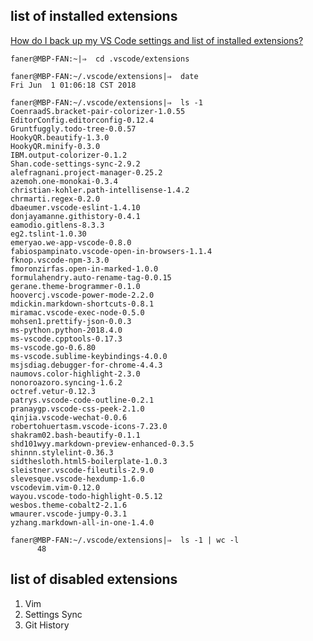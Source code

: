
## list of installed extensions

[How do I back up my VS Code settings and list of installed extensions?](https://superuser.com/questions/1080682/how-do-i-back-up-my-vs-code-settings-and-list-of-installed-extensions)

```shell
faner@MBP-FAN:~|⇒  cd .vscode/extensions

faner@MBP-FAN:~/.vscode/extensions|⇒  date
Fri Jun  1 01:06:18 CST 2018

faner@MBP-FAN:~/.vscode/extensions|⇒  ls -1
CoenraadS.bracket-pair-colorizer-1.0.55
EditorConfig.editorconfig-0.12.4
Gruntfuggly.todo-tree-0.0.57
HookyQR.beautify-1.3.0
HookyQR.minify-0.3.0
IBM.output-colorizer-0.1.2
Shan.code-settings-sync-2.9.2
alefragnani.project-manager-0.25.2
azemoh.one-monokai-0.3.4
christian-kohler.path-intellisense-1.4.2
chrmarti.regex-0.2.0
dbaeumer.vscode-eslint-1.4.10
donjayamanne.githistory-0.4.1
eamodio.gitlens-8.3.3
eg2.tslint-1.0.30
emeryao.we-app-vscode-0.8.0
fabiospampinato.vscode-open-in-browsers-1.1.4
fknop.vscode-npm-3.3.0
fmoronzirfas.open-in-marked-1.0.0
formulahendry.auto-rename-tag-0.0.15
gerane.theme-brogrammer-0.1.0
hoovercj.vscode-power-mode-2.2.0
mdickin.markdown-shortcuts-0.8.1
miramac.vscode-exec-node-0.5.0
mohsen1.prettify-json-0.0.3
ms-python.python-2018.4.0
ms-vscode.cpptools-0.17.3
ms-vscode.go-0.6.80
ms-vscode.sublime-keybindings-4.0.0
msjsdiag.debugger-for-chrome-4.4.3
naumovs.color-highlight-2.3.0
nonoroazoro.syncing-1.6.2
octref.vetur-0.12.3
patrys.vscode-code-outline-0.2.1
pranaygp.vscode-css-peek-2.1.0
qinjia.vscode-wechat-0.0.6
robertohuertasm.vscode-icons-7.23.0
shakram02.bash-beautify-0.1.1
shd101wyy.markdown-preview-enhanced-0.3.5
shinnn.stylelint-0.36.3
sidthesloth.html5-boilerplate-1.0.3
sleistner.vscode-fileutils-2.9.0
slevesque.vscode-hexdump-1.6.0
vscodevim.vim-0.12.0
wayou.vscode-todo-highlight-0.5.12
wesbos.theme-cobalt2-2.1.6
wmaurer.vscode-jumpy-0.3.1
yzhang.markdown-all-in-one-1.4.0

faner@MBP-FAN:~/.vscode/extensions|⇒  ls -1 | wc -l
      48
```

## list of disabled extensions

1. Vim  
2. Settings Sync  
3. Git History  
